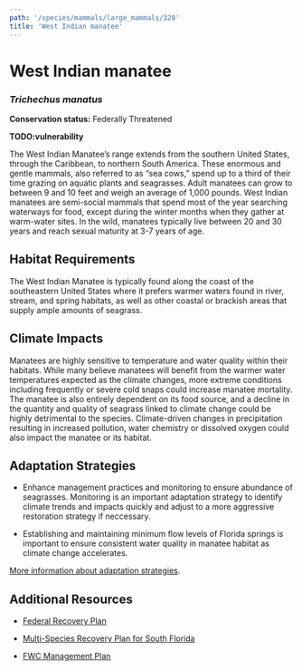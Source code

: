 ```yaml
---
path: '/species/mammals/large_mammals/328'
title: 'West Indian manatee'
---
```


# West Indian manatee
### *Trichechus manatus*



**Conservation status:** Federally Threatened

**TODO:vulnerability**

The West Indian Manatee’s range extends from the southern United States, through the Caribbean, to northern South America. These enormous and gentle mammals, also referred to as “sea cows,” spend up to a third of their time grazing on aquatic plants and seagrasses. Adult manatees can grow to between 9 and 10 feet and weigh an average of 1,000 pounds. West Indian manatees are semi-social mammals that spend most of the year searching waterways for food, except during the winter months when they gather at warm-water sites. In the wild, manatees typically live between 20 and 30 years and reach sexual maturity at 3-7 years of age.

    
## Habitat Requirements

The West Indian Manatee is typically found along the coast of the southeastern United States where it prefers warmer waters found in river, stream, and spring habitats, as well as other coastal or brackish areas that supply ample amounts of seagrass.

## Climate Impacts

Manatees are highly sensitive to temperature and water quality within their habitats.  While many believe manatees will benefit from the warmer water temperatures expected as the climate changes, more extreme conditions including frequently or severe cold snaps could increase manatee mortality.  The manatee is also entirely dependent on its food source, and a decline in the quantity and quality of seagrass linked to climate change could be highly detrimental to the species.  Climate-driven changes in precipitation resulting in increased pollution, water chemistry or dissolved oxygen could also impact the manatee or its habitat.

## Adaptation Strategies

- Enhance management practices and monitoring to ensure abundance of seagrasses.  Monitoring is an important adaptation strategy to identify climate trends and impacts quickly and adjust to a more aggressive restoration strategy if neccessary.

- Establishing and maintaining minimum flow levels of Florida springs is important to ensure consistent water quality in manatee habitat as climate change accelerates.


[More information about adaptation strategies](/strategies).


## Additional Resources

- [Federal Recovery Plan](https://ecos.fws.gov/docs/recovery_plan/011030.pdf)

- [Multi-Species Recovery Plan for South Florida](https://ecos.fws.gov/docs/recovery_plan/sfl_msrp/SFL_MSRP_Species.pdf)

- [FWC Management Plan](http://www.myfwc.com/media/214332/Manatee_Mgmt_Plan.pdf)
